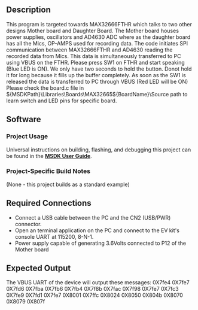 ## Description

This program is targeted towards MAX32666FTHR which talks to two other designs Mother board and Daughter Board.  The Mother board houses power supplies, oscillators and AD4630 ADC where as the daughter board has all the Mics, OP-AMPS used for recording data.  The code initiates SPI communication between MAX32666FTHR and AD4630 reading the recorded data from Mics. This data is simultaneously transferred to PC using VBUS on the FTHR.
Please press SW1 on FTHR and start speaking (Blue LED is ON).  We only have two seconds to hold the button.  Donot hold it for long because it fills up the buffer completely.  As soon as the SW1 is released the data is transferred to PC through VBUS (Red LED will be ON)
Please check the board.c file in ${MSDKPath}\Libraries\Boards\MAX32665\${BoardName}\Source path to learn switch and LED pins for specific board.


## Software

### Project Usage

Universal instructions on building, flashing, and debugging this project can be found in the **[MSDK User Guide](https://analogdevicesinc.github.io/msdk/USERGUIDE/)**.

### Project-Specific Build Notes

(None - this project builds as a standard example)

## Required Connections

-   Connect a USB cable between the PC and the CN2 (USB/PWR) connector.
-   Open an terminal application on the PC and connect to the EV kit's console UART at 115200, 8-N-1.
-   Power supply capable of generating 3.6Volts connected to P12 of the Mother board

## Expected Output

The VBUS UART of the device will output these messages:
0X7fe4
0X7fe7
0X7fd6
0X7fba
0X7fb6
0X7fb4
0X7f8b
0X7fac
0X7f98
0X7fe7
0X7fc3
0X7fe9
0X7fd1
0X7fe7
0X8001
0X7ffc
0X8024
0X8050
0X804b
0X8070
0X8079
0X807f



